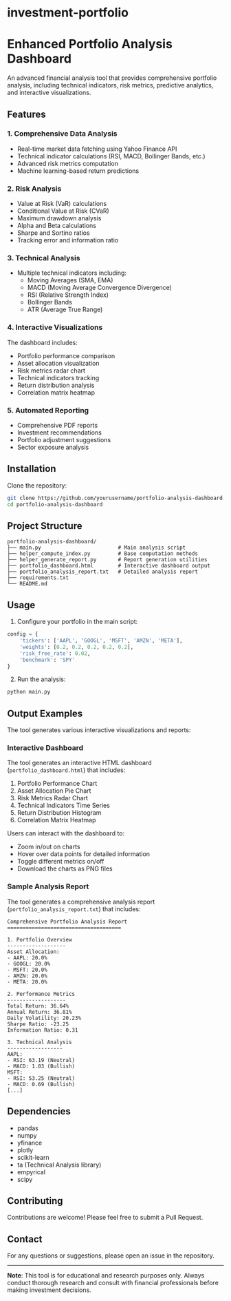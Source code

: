 # investment-portfolio

# Enhanced Portfolio Analysis Dashboard

An advanced financial analysis tool that provides comprehensive portfolio analysis, including technical indicators, risk metrics, predictive analytics, and interactive visualizations.

## Features

### 1. Comprehensive Data Analysis
- Real-time market data fetching using Yahoo Finance API
- Technical indicator calculations (RSI, MACD, Bollinger Bands, etc.)
- Advanced risk metrics computation
- Machine learning-based return predictions

### 2. Risk Analysis
- Value at Risk (VaR) calculations
- Conditional Value at Risk (CVaR)
- Maximum drawdown analysis
- Alpha and Beta calculations
- Sharpe and Sortino ratios
- Tracking error and information ratio

### 3. Technical Analysis
- Multiple technical indicators including:
  - Moving Averages (SMA, EMA)
  - MACD (Moving Average Convergence Divergence)
  - RSI (Relative Strength Index)
  - Bollinger Bands
  - ATR (Average True Range)

### 4. Interactive Visualizations
The dashboard includes:
- Portfolio performance comparison
- Asset allocation visualization
- Risk metrics radar chart
- Technical indicators tracking
- Return distribution analysis
- Correlation matrix heatmap

### 5. Automated Reporting
- Comprehensive PDF reports
- Investment recommendations
- Portfolio adjustment suggestions
- Sector exposure analysis

## Installation

Clone the repository:
```bash
git clone https://github.com/yourusername/portfolio-analysis-dashboard.git
cd portfolio-analysis-dashboard
```

## Project Structure
```
portfolio-analysis-dashboard/
├── main.py                         # Main analysis script
├── helper_compute_index.py         # Base computation methods
├── helper_generate_report.py       # Report generation utilities
├── portfolio_dashboard.html        # Interactive dashboard output
├── portfolio_analysis_report.txt   # Detailed analysis report
├── requirements.txt               
└── README.md
```

## Usage

1. Configure your portfolio in the main script:
```python
config = {
    'tickers': ['AAPL', 'GOOGL', 'MSFT', 'AMZN', 'META'],
    'weights': [0.2, 0.2, 0.2, 0.2, 0.2],
    'risk_free_rate': 0.02,
    'benchmark': 'SPY'
}
```

2. Run the analysis:
```bash
python main.py
```

## Output Examples

The tool generates various interactive visualizations and reports:

### Interactive Dashboard
The tool generates an interactive HTML dashboard (`portfolio_dashboard.html`) that includes:
1. Portfolio Performance Chart
2. Asset Allocation Pie Chart
3. Risk Metrics Radar Chart
4. Technical Indicators Time Series
5. Return Distribution Histogram
6. Correlation Matrix Heatmap

Users can interact with the dashboard to:
- Zoom in/out on charts
- Hover over data points for detailed information
- Toggle different metrics on/off
- Download the charts as PNG files

### Sample Analysis Report
The tool generates a comprehensive analysis report (`portfolio_analysis_report.txt`) that includes:

```
Comprehensive Portfolio Analysis Report
=====================================

1. Portfolio Overview
-------------------
Asset Allocation:
- AAPL: 20.0%
- GOOGL: 20.0%
- MSFT: 20.0%
- AMZN: 20.0%
- META: 20.0%

2. Performance Metrics
-------------------
Total Return: 36.64%
Annual Return: 36.81%
Daily Volatility: 20.23%
Sharpe Ratio: -23.25
Information Ratio: 0.31

3. Technical Analysis
------------------
AAPL:
- RSI: 63.19 (Neutral)
- MACD: 1.03 (Bullish)
MSFT:
- RSI: 53.25 (Neutral)
- MACD: 0.69 (Bullish)
[...]
```

## Dependencies
- pandas
- numpy
- yfinance
- plotly
- scikit-learn
- ta (Technical Analysis library)
- empyrical
- scipy

## Contributing
Contributions are welcome! Please feel free to submit a Pull Request.

## Contact
For any questions or suggestions, please open an issue in the repository.

---
**Note**: This tool is for educational and research purposes only. Always conduct thorough research and consult with financial professionals before making investment decisions.
